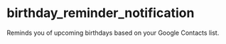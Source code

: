 # birthday_reminder_notification
Reminds you of upcoming birthdays based on your Google Contacts list.
